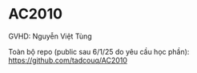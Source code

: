 # AC2010
GVHD: Nguyễn Việt Tùng <br>

Toàn bộ repo (public sau 6/1/25 do yêu cầu học phần): https://github.com/tadcouq/AC2010
